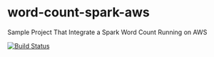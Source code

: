 # word-count-spark-aws
Sample Project That Integrate a Spark Word Count Running on AWS


[![Build Status](https://travis-ci.org/bjet007/word-count-spark-aws.svg?branch=master)](https://travis-ci.org/bjet007/word-count-spark-aws)
